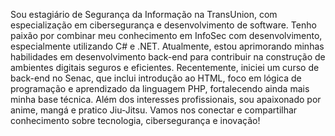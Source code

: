 Sou estagiário de Segurança da Informação na TransUnion, com especialização em cibersegurança e desenvolvimento de software. Tenho paixão por combinar meu conhecimento em InfoSec com desenvolvimento, especialmente utilizando C# e .NET. Atualmente, estou aprimorando minhas habilidades em desenvolvimento back-end para contribuir na construção de ambientes digitais seguros e eficientes.
Recentemente, iniciei um curso de back-end no Senac, que inclui introdução ao HTML, foco em lógica de programação e aprendizado da linguagem PHP, fortalecendo ainda mais minha base técnica.
Além dos interesses profissionais, sou apaixonado por anime, mangá e pratico Jiu-Jitsu. Vamos nos conectar e compartilhar conhecimento sobre tecnologia, cibersegurança e inovação!
